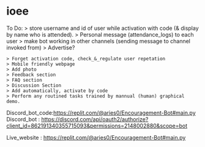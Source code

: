 # ioee

To Do:
    > store username and id of user while activation with code (& display by name who is attended).
    > Personal message (attendance_logs) to each user
    > make bot working in other channels (sending message to channel invoked from)
    > Advertise?

    > Forget activation code, check_&_regulate user repetation    
    > Mobile friendly webpage
    > Add photo
    > Feedback section
    > FAQ section
    > Discussion Section
    > Add automatically, activate by code
    > Perform any routined tasks trained by mannual (human) graphical demo.
    
    
Discord_bot_code:https://replit.com/@aries0/Encouragement-Bot#main.py
Discord_bot : https://discord.com/api/oauth2/authorize?client_id=862191340355715093&permissions=2148002880&scope=bot

Live_website : https://replit.com/@aries0/Encouragement-Bot#main.py


